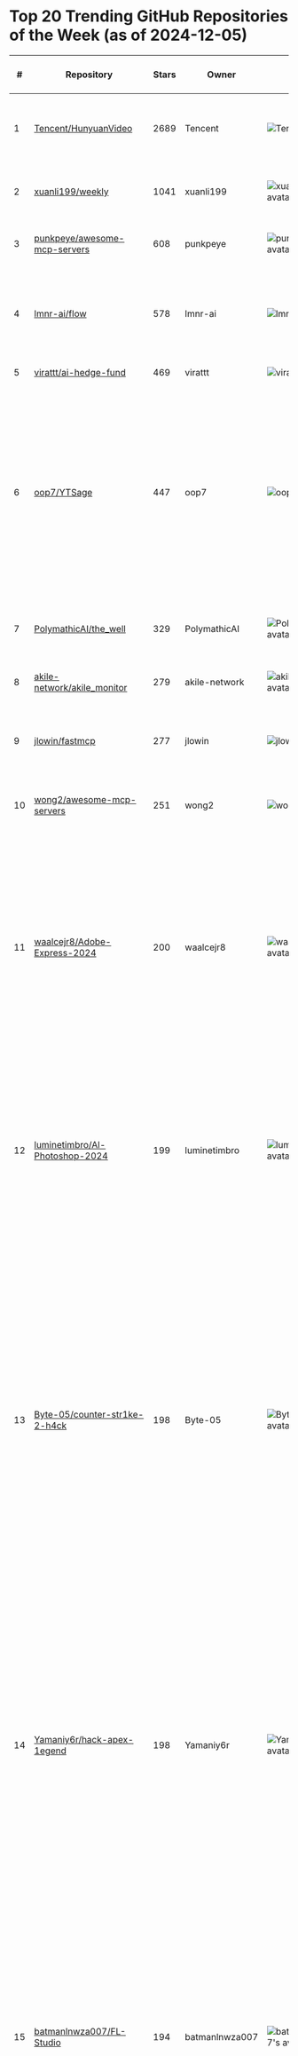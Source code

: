 # Top 20 Trending GitHub Repositories of the Week (as of 2024-12-05)

| # | Repository | Stars | Owner | Avatar | Description | Topics | URL | Created At | Updated At | Pushed At | Git URL | SSH URL | Clone URL | SVN URL | Homepage | Size | Language | Forks Count | Open Issues Count | Default Branch | License |
|---|------------|-------|-------|--------|-------------|--------|-----|------------|------------|-----------|---------|---------|-----------|---------|----------|------|----------|--------------|-------------------|----------------|---------|
| 1 | [Tencent/HunyuanVideo](https://github.com/Tencent/HunyuanVideo) | 2689 | Tencent | ![Tencent's avatar](https://avatars.githubusercontent.com/u/18461506?v=4) | HunyuanVideo: A Systematic Framework For Large Video Generation Model Training | diffusion-models, video-generation | [https://github.com/Tencent/HunyuanVideo](https://github.com/Tencent/HunyuanVideo) | 2024-11-28T08:38:31Z | 2024-12-05T04:18:18Z | 2024-12-04T11:50:04Z | git://github.com/Tencent/HunyuanVideo.git | git@github.com:Tencent/HunyuanVideo.git | https://github.com/Tencent/HunyuanVideo.git | https://github.com/Tencent/HunyuanVideo | https://aivideo.hunyuan.tencent.com | 88242 | Python | 144 | 46 | main | Other |
| 2 | [xuanli199/weekly](https://github.com/xuanli199/weekly) | 1041 | xuanli199 | ![xuanli199's avatar](https://avatars.githubusercontent.com/u/108920354?v=4) | 保存玄离199每周科技补全中提到的各种软件和项目 | No topics | [https://github.com/xuanli199/weekly](https://github.com/xuanli199/weekly) | 2024-11-28T14:08:15Z | 2024-12-05T04:01:49Z | 2024-11-28T15:36:17Z | git://github.com/xuanli199/weekly.git | git@github.com:xuanli199/weekly.git | https://github.com/xuanli199/weekly.git | https://github.com/xuanli199/weekly | No homepage | 73 | No language specified | 24 | 4 | main | No license |
| 3 | [punkpeye/awesome-mcp-servers](https://github.com/punkpeye/awesome-mcp-servers) | 608 | punkpeye | ![punkpeye's avatar](https://avatars.githubusercontent.com/u/108313943?v=4) | A collection of MCP servers. | ai, mcp | [https://github.com/punkpeye/awesome-mcp-servers](https://github.com/punkpeye/awesome-mcp-servers) | 2024-11-30T04:49:10Z | 2024-12-05T04:16:36Z | 2024-12-05T03:49:21Z | git://github.com/punkpeye/awesome-mcp-servers.git | git@github.com:punkpeye/awesome-mcp-servers.git | https://github.com/punkpeye/awesome-mcp-servers.git | https://github.com/punkpeye/awesome-mcp-servers | No homepage | 185 | No language specified | 45 | 4 | main | MIT License |
| 4 | [lmnr-ai/flow](https://github.com/lmnr-ai/flow) | 578 | lmnr-ai | ![lmnr-ai's avatar](https://avatars.githubusercontent.com/u/161496104?v=4) | A lightweight task engine for building stateful AI agents that prioritizes simplicity and flexibility. | ai, ai-agents, aiagent, llm, llm-agent, workflow | [https://github.com/lmnr-ai/flow](https://github.com/lmnr-ai/flow) | 2024-11-30T19:34:02Z | 2024-12-05T04:19:39Z | 2024-12-04T08:40:47Z | git://github.com/lmnr-ai/flow.git | git@github.com:lmnr-ai/flow.git | https://github.com/lmnr-ai/flow.git | https://github.com/lmnr-ai/flow | No homepage | 210 | Python | 14 | 0 | main | Apache License 2.0 |
| 5 | [virattt/ai-hedge-fund](https://github.com/virattt/ai-hedge-fund) | 469 | virattt | ![virattt's avatar](https://avatars.githubusercontent.com/u/901795?v=4) | An AI Hedge Fund Team | No topics | [https://github.com/virattt/ai-hedge-fund](https://github.com/virattt/ai-hedge-fund) | 2024-11-29T16:30:01Z | 2024-12-05T04:08:52Z | 2024-12-02T13:17:16Z | git://github.com/virattt/ai-hedge-fund.git | git@github.com:virattt/ai-hedge-fund.git | https://github.com/virattt/ai-hedge-fund.git | https://github.com/virattt/ai-hedge-fund | No homepage | 128 | Python | 81 | 1 | main | No license |
| 6 | [oop7/YTSage](https://github.com/oop7/YTSage) | 447 | oop7 | ![oop7's avatar](https://avatars.githubusercontent.com/u/110548351?v=4) | Modern YouTube downloader with a clean PyQt6 interface. Download videos in any quality, extract audio, fetch subtitles (including auto-generated), and view video metadata. Built with yt-dlp for reliable performance. | No topics | [https://github.com/oop7/YTSage](https://github.com/oop7/YTSage) | 2024-11-29T17:15:45Z | 2024-12-05T03:48:29Z | 2024-11-29T19:54:52Z | git://github.com/oop7/YTSage.git | git@github.com:oop7/YTSage.git | https://github.com/oop7/YTSage.git | https://github.com/oop7/YTSage | No homepage | 23 | Python | 27 | 4 | main | MIT License |
| 7 | [PolymathicAI/the_well](https://github.com/PolymathicAI/the_well) | 329 | PolymathicAI | ![PolymathicAI's avatar](https://avatars.githubusercontent.com/u/137177858?v=4) | A collection of 15TB Physics Simulation Datasets | No topics | [https://github.com/PolymathicAI/the_well](https://github.com/PolymathicAI/the_well) | 2024-12-02T12:04:15Z | 2024-12-05T04:07:14Z | 2024-12-04T22:28:00Z | git://github.com/PolymathicAI/the_well.git | git@github.com:PolymathicAI/the_well.git | https://github.com/PolymathicAI/the_well.git | https://github.com/PolymathicAI/the_well | https://polymathic-ai.org/the_well/ | 20585 | Jupyter Notebook | 10 | 0 | master | BSD 3-Clause "New" or "Revised" License |
| 8 | [akile-network/akile_monitor](https://github.com/akile-network/akile_monitor) | 279 | akile-network | ![akile-network's avatar](https://avatars.githubusercontent.com/u/126368991?v=4) | Akile Monitor | akile, akilecloud, monitor, serverstatus | [https://github.com/akile-network/akile_monitor](https://github.com/akile-network/akile_monitor) | 2024-12-02T15:46:35Z | 2024-12-05T03:55:33Z | 2024-12-04T19:33:57Z | git://github.com/akile-network/akile_monitor.git | git@github.com:akile-network/akile_monitor.git | https://github.com/akile-network/akile_monitor.git | https://github.com/akile-network/akile_monitor | https://akile.io | 7171 | Go | 24 | 3 | main | Apache License 2.0 |
| 9 | [jlowin/fastmcp](https://github.com/jlowin/fastmcp) | 277 | jlowin | ![jlowin's avatar](https://avatars.githubusercontent.com/u/153965?v=4) | The fast, Pythonic way to build Model Context Protocol servers 🚀  | anthropic, api, claude, llm, model-context-protocol, python, server | [https://github.com/jlowin/fastmcp](https://github.com/jlowin/fastmcp) | 2024-11-30T01:47:40Z | 2024-12-05T03:21:17Z | 2024-12-05T00:54:59Z | git://github.com/jlowin/fastmcp.git | git@github.com:jlowin/fastmcp.git | https://github.com/jlowin/fastmcp.git | https://github.com/jlowin/fastmcp | No homepage | 1004 | Python | 14 | 7 | main | MIT License |
| 10 | [wong2/awesome-mcp-servers](https://github.com/wong2/awesome-mcp-servers) | 251 | wong2 | ![wong2's avatar](https://avatars.githubusercontent.com/u/321947?v=4) | A curated list of Model Context Protocol (MCP) servers | No topics | [https://github.com/wong2/awesome-mcp-servers](https://github.com/wong2/awesome-mcp-servers) | 2024-11-28T12:27:45Z | 2024-12-05T03:26:55Z | 2024-12-05T03:26:51Z | git://github.com/wong2/awesome-mcp-servers.git | git@github.com:wong2/awesome-mcp-servers.git | https://github.com/wong2/awesome-mcp-servers.git | https://github.com/wong2/awesome-mcp-servers | https://mcpservers.org | 40 | No language specified | 18 | 0 | main | MIT License |
| 11 | [waalcejr8/Adobe-Express-2024](https://github.com/waalcejr8/Adobe-Express-2024) | 200 | waalcejr8 | ![waalcejr8's avatar](https://avatars.githubusercontent.com/u/159579853?v=4) | Tags: Adobe Express 2024 free. Download Adobe Express for free. download free Adobe Express 2024 | adobe-express-download, adobe-express-free-24, adobe-express-free-download, adobe-express-full-version, express, express-free-download, free-adobe-express-github, free-download-adobe-express-github | [https://github.com/waalcejr8/Adobe-Express-2024](https://github.com/waalcejr8/Adobe-Express-2024) | 2024-12-04T22:59:07Z | 2024-12-05T00:24:27Z | 2024-12-04T22:59:15Z | git://github.com/waalcejr8/Adobe-Express-2024.git | git@github.com:waalcejr8/Adobe-Express-2024.git | https://github.com/waalcejr8/Adobe-Express-2024.git | https://github.com/waalcejr8/Adobe-Express-2024 | No homepage | 335 | No language specified | 0 | 0 | main | MIT License |
| 12 | [luminetimbro/Al-Photoshop-2024](https://github.com/luminetimbro/Al-Photoshop-2024) | 199 | luminetimbro | ![luminetimbro's avatar](https://avatars.githubusercontent.com/u/171422737?v=4) | Tags: Adobe-Photoshop-Ai-generative-2024-for-free. Adobe Photoshop 2024 free. Download Adobe Photoshop 2024 for free. Download free Adobe Photoshop 2024 | adobe, adobe-photoshop, photoshop, photoshop-free-pre-activated, photoshop-generative-fill, photoshop-install, photoshop-win, photoshop-windows | [https://github.com/luminetimbro/Al-Photoshop-2024](https://github.com/luminetimbro/Al-Photoshop-2024) | 2024-12-04T22:59:17Z | 2024-12-05T00:24:36Z | 2024-12-04T22:59:25Z | git://github.com/luminetimbro/Al-Photoshop-2024.git | git@github.com:luminetimbro/Al-Photoshop-2024.git | https://github.com/luminetimbro/Al-Photoshop-2024.git | https://github.com/luminetimbro/Al-Photoshop-2024 | No homepage | 322 | No language specified | 0 | 0 | main | MIT License |
| 13 | [Byte-05/counter-str1ke-2-h4ck](https://github.com/Byte-05/counter-str1ke-2-h4ck) | 198 | Byte-05 | ![Byte-05's avatar](https://avatars.githubusercontent.com/u/109102703?v=4) | cs2-cheat cheat-cs-go midnight-cs-2 cs-2-cheats fatality midnight counter-strike-2-aimbot-pc counter-strike-2-aimbot-script counter-strike-2-free-aimbot counter-strike-2-recoil-hack counter-strike-2-free-utility cs2-aimlock cs2-glow-hack cs2-weapon-hack cheats-cs2 midnight-cs2 best-cs2-cheat fatality-cheat sapphire-changer nixware-cs2 | cheat, cs2, csgo, dll, esp, external, game-hacking, hack, imgui, internal, kernel-driver, windows | [https://github.com/Byte-05/counter-str1ke-2-h4ck](https://github.com/Byte-05/counter-str1ke-2-h4ck) | 2024-12-04T22:59:44Z | 2024-12-05T00:24:58Z | 2024-12-04T22:59:51Z | git://github.com/Byte-05/counter-str1ke-2-h4ck.git | git@github.com:Byte-05/counter-str1ke-2-h4ck.git | https://github.com/Byte-05/counter-str1ke-2-h4ck.git | https://github.com/Byte-05/counter-str1ke-2-h4ck | No homepage | 347 | No language specified | 0 | 0 | main | MIT License |
| 14 | [Yamaniy6r/hack-apex-1egend](https://github.com/Yamaniy6r/hack-apex-1egend) | 198 | Yamaniy6r | ![Yamaniy6r's avatar](https://avatars.githubusercontent.com/u/120053097?v=4) | Apex Legends AI Hack Cheat Triggerbot Noclip silent aimbot esp wallhack wh exploit godmode fly FlickBot Legit SemiRage softaim 2024 inventory skin changer swapper hwid spoofer changer free macros norecoil speedhack undetected injector radar FPS Booster Unlocker optimization bypass anticheat | apex, cheat, cheat-apex-download, computer, hack-apex-download, hack-apex-legend, hack-apex-legend-download, vision | [https://github.com/Yamaniy6r/hack-apex-1egend](https://github.com/Yamaniy6r/hack-apex-1egend) | 2024-12-04T22:59:26Z | 2024-12-05T00:24:44Z | 2024-12-04T22:59:33Z | git://github.com/Yamaniy6r/hack-apex-1egend.git | git@github.com:Yamaniy6r/hack-apex-1egend.git | https://github.com/Yamaniy6r/hack-apex-1egend.git | https://github.com/Yamaniy6r/hack-apex-1egend | No homepage | 346 | No language specified | 0 | 0 | main | MIT License |
| 15 | [batmanlnwza007/FL-Studio](https://github.com/batmanlnwza007/FL-Studio) | 194 | batmanlnwza007 | ![batmanlnwza007's avatar](https://avatars.githubusercontent.com/u/105002942?v=4) | FL Studio 2024 for free with crack and Activator! Get the latest version of FL Studio with full features, plugins, and VST support. Learn how to install FL Studio with crack and Activator for unlimited access. Enjoy top music production tools, loops, samples, and everything you need to create professional tracks with FL Studio today | fl-free, fl-studio-free-download-github, fl-studio-free-github, fl-studio-license-download, fl-studio-license-download-github, fl-studio-license-free-github, fl-studio-unlock, fl-studo, fl-stuido-install, free-download-fl-studio-github, free-fl-studio-github | [https://github.com/batmanlnwza007/FL-Studio](https://github.com/batmanlnwza007/FL-Studio) | 2024-12-04T23:00:37Z | 2024-12-05T00:26:20Z | 2024-12-04T23:00:45Z | git://github.com/batmanlnwza007/FL-Studio.git | git@github.com:batmanlnwza007/FL-Studio.git | https://github.com/batmanlnwza007/FL-Studio.git | https://github.com/batmanlnwza007/FL-Studio | No homepage | 348 | No language specified | 0 | 0 | main | MIT License |
| 16 | [G4tito/ESET-KeyGen-2024](https://github.com/G4tito/ESET-KeyGen-2024) | 194 | G4tito | ![G4tito's avatar](https://avatars.githubusercontent.com/u/130865008?v=4) | ESET-KeyGen - Trial-Key & Account generator for ESET Antivirus | eset-account-generator, eset-antivirus, eset-antivirus-download, eset-antivirus-free, eset-key-gen, eset-key-generator, eset-key-giver, free-eset-keys, free-eset-license, key-generator-eset | [https://github.com/G4tito/ESET-KeyGen-2024](https://github.com/G4tito/ESET-KeyGen-2024) | 2024-12-04T23:00:19Z | 2024-12-05T00:25:30Z | 2024-12-04T23:00:27Z | git://github.com/G4tito/ESET-KeyGen-2024.git | git@github.com:G4tito/ESET-KeyGen-2024.git | https://github.com/G4tito/ESET-KeyGen-2024.git | https://github.com/G4tito/ESET-KeyGen-2024 | No homepage | 280 | No language specified | 0 | 0 | main | MIT License |
| 17 | [PARASGAMINGx/Exit1ag-Free-2024](https://github.com/PARASGAMINGx/Exit1ag-Free-2024) | 194 | PARASGAMINGx | ![PARASGAMINGx's avatar](https://avatars.githubusercontent.com/u/156680057?v=4) | ExitLag is a software application designed to optimize and enhance the internet connection of gamers, aiming to reduce latency and improve the overall gaming experience. It is particularly useful for those who play online games where stable connections and minimal lag are critical. | exit-lag, exit-lag-free, exit-lag-free-2024, exit-lag-hack, exitlag-free-download-github, exitlag-free-github, exitlag-hack, free-download-exitlag-github, free-exit-lag, free-exitlag-github | [https://github.com/PARASGAMINGx/Exit1ag-Free-2024](https://github.com/PARASGAMINGx/Exit1ag-Free-2024) | 2024-12-04T23:00:28Z | 2024-12-05T00:25:38Z | 2024-12-04T23:00:36Z | git://github.com/PARASGAMINGx/Exit1ag-Free-2024.git | git@github.com:PARASGAMINGx/Exit1ag-Free-2024.git | https://github.com/PARASGAMINGx/Exit1ag-Free-2024.git | https://github.com/PARASGAMINGx/Exit1ag-Free-2024 | No homepage | 350 | No language specified | 0 | 0 | main | MIT License |
| 18 | [John090705/Dayz-Cheat-H4ck-A1mb0t](https://github.com/John090705/Dayz-Cheat-H4ck-A1mb0t) | 194 | John090705 | ![John090705's avatar](https://avatars.githubusercontent.com/u/145361626?v=4) | A project that offers cheats developed with C++ for DayZ. It aims to improve the game experience with features such as Aimbot, ESP, Spoof. | aim-dayz-free, aimbot-dayz, dayz, dayzstandalone, maphack | [https://github.com/John090705/Dayz-Cheat-H4ck-A1mb0t](https://github.com/John090705/Dayz-Cheat-H4ck-A1mb0t) | 2024-12-04T22:59:52Z | 2024-12-05T00:25:08Z | 2024-12-04T22:59:59Z | git://github.com/John090705/Dayz-Cheat-H4ck-A1mb0t.git | git@github.com:John090705/Dayz-Cheat-H4ck-A1mb0t.git | https://github.com/John090705/Dayz-Cheat-H4ck-A1mb0t.git | https://github.com/John090705/Dayz-Cheat-H4ck-A1mb0t | No homepage | 305 | No language specified | 0 | 0 | main | MIT License |
| 19 | [Carlitos016/Discord-AllinOne-Tool](https://github.com/Carlitos016/Discord-AllinOne-Tool) | 194 | Carlitos016 | ![Carlitos016's avatar](https://avatars.githubusercontent.com/u/139276595?v=4) | AIO Script Developed with Python3. It gathers a total of 23 Discord tools (including a, a Raid Tool, a Token Grabber, a Video Maker, etc). It has a pleasant and intuitive interface to facilitate the use of all with help and explanations for each of them. | boost-bot-discord, discord-boost-bot, discord-boost-tool, discord-checker, discord-joiner, discord-nuke, discord-nuke-bot, discord-nuker, discord-raid-tool, discord-raiding, discord-token, discord-token-joiner, discord-token-login, discord-token-raid | [https://github.com/Carlitos016/Discord-AllinOne-Tool](https://github.com/Carlitos016/Discord-AllinOne-Tool) | 2024-12-04T23:00:09Z | 2024-12-05T00:25:22Z | 2024-12-04T23:00:17Z | git://github.com/Carlitos016/Discord-AllinOne-Tool.git | git@github.com:Carlitos016/Discord-AllinOne-Tool.git | https://github.com/Carlitos016/Discord-AllinOne-Tool.git | https://github.com/Carlitos016/Discord-AllinOne-Tool | No homepage | 329 | No language specified | 0 | 0 | main | MIT License |
| 20 | [kijai/ComfyUI-HunyuanVideoWrapper](https://github.com/kijai/ComfyUI-HunyuanVideoWrapper) | 193 | kijai | ![kijai's avatar](https://avatars.githubusercontent.com/u/40791699?v=4) | No description | No topics | [https://github.com/kijai/ComfyUI-HunyuanVideoWrapper](https://github.com/kijai/ComfyUI-HunyuanVideoWrapper) | 2024-12-03T17:09:58Z | 2024-12-05T04:19:02Z | 2024-12-04T22:59:36Z | git://github.com/kijai/ComfyUI-HunyuanVideoWrapper.git | git@github.com:kijai/ComfyUI-HunyuanVideoWrapper.git | https://github.com/kijai/ComfyUI-HunyuanVideoWrapper.git | https://github.com/kijai/ComfyUI-HunyuanVideoWrapper | No homepage | 203 | Python | 5 | 19 | main | No license |